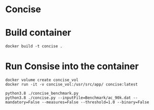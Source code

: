 # Concise

# Build container
```
docker build -t concise .
```

# Run Consise into the container
```
docker volume create concise_vol
docker run -it -v concise_vol:/usr/src/app/ concise:latest

python3.8 ./concise_benchmark.py
python3.8 ./concise.py --inputFile=Benchmark/ac_90k.dat --mandatory=False --measures=False --threshold=1.0 --binary=False
```
